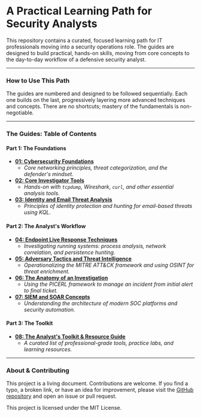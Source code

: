 # A Practical Learning Path for Security Analysts


This repository contains a curated, focused learning path for IT professionals moving into a security operations role. The guides are designed to build practical, hands-on skills, moving from core concepts to the day-to-day workflow of a defensive security analyst.

---

### How to Use This Path

The guides are numbered and designed to be followed sequentially. Each one builds on the last, progressively layering more advanced techniques and concepts. There are no shortcuts; mastery of the fundamentals is non-negotiable.

---

### The Guides: Table of Contents

#### **Part 1: The Foundations**

- **[01: Cybersecurity Foundations](./01-Cybersecurity-Foundations)**
  - _Core networking principles, threat categorization, and the defender's mindset._
- **[02: Core Investigator Tools](./02-Core-Investigator-Tools)**
  - _Hands-on with `tcpdump`, Wireshark, `curl`, and other essential analysis tools._
- **[03: Identity and Email Threat Analysis](./03-Identity-and-Email-Threat-Analysis)**
  - _Principles of identity protection and hunting for email-based threats using KQL._

#### **Part 2: The Analyst's Workflow**

- **[04: Endpoint Live Response Techniques](./04-Endpoint-Live-Response-Techniques)**
  - _Investigating running systems: process analysis, network correlation, and persistence hunting._
- **[05: Adversary Tactics and Threat Intelligence](./05-Adversary-Tactics-and-Threat-Intelligence)**
  - _Operationalizing the MITRE ATT&CK framework and using OSINT for threat enrichment._
- **[06: The Anatomy of an Investigation](./06-The-Anatomy-of-an-Investigation)**
  - _Using the PICERL framework to manage an incident from initial alert to final ticket._
- **[07: SIEM and SOAR Concepts](./07-SIEM-and-SOAR-Concepts)**
  - _Understanding the architecture of modern SOC platforms and security automation._

#### **Part 3: The Toolkit**

- **[08: The Analyst's Toolkit & Resource Guide](./08-Analyst-Toolkit-and-Resource-Guide)**
  - _A curated list of professional-grade tools, practice labs, and learning resources._

---

### About & Contributing

This project is a living document. Contributions are welcome. If you find a typo, a broken link, or have an idea for improvement, please visit the [GitHub repository](https://github.com/TerjeRu/SOC-Analyst-Learning-Path) and open an issue or pull request.

This project is licensed under the MIT License.
